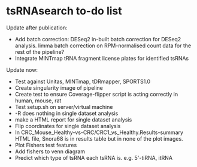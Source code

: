 # tsRNAsearch to-do list

Update after publication:
* Add batch correction: DESeq2 in-built batch correction for DESeq2 analysis. limma batch correction on RPM-normalised count data for the rest of the pipeline?
* Integrate MINTmap tRNA fragment license plates for identified tsRNAs

Update now:
* Test against Unitas, MINTmap, tDRmapper, SPORTS1.0
* Create singularity image of pipeline
* Create test to ensure Coverage-flipper script is acting correctly in human, mouse, rat
* Test setup.sh on server/virtual machine
* -R does nothing in single dataset analysis
* make a HTML report for single dataset analysis
* Flip coordinates for single dataset analysis
* In CRC_Mouse_Healthy-vs-CRC/CRC1_vs_Healthy.Results-summary HTML file, Snora68 is in results table but in none of the plot images.
* Plot Fishers test features
* Add fishers to venn diagram
* Predict which type of tsRNA each tsRNA is. e.g. 5'-tiRNA, itRNA
